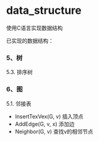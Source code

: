 # data_structure
使用C语言实现数据结构

已实现的数据结构：
### 5、树
5.3. 排序树

### 6、图
5.1. 邻接表
* InsertTexVex(G, v)  插入顶点
* AddEdge(G, v, x)  添加边
* Neighbor(G, v)  查找v的相邻节点